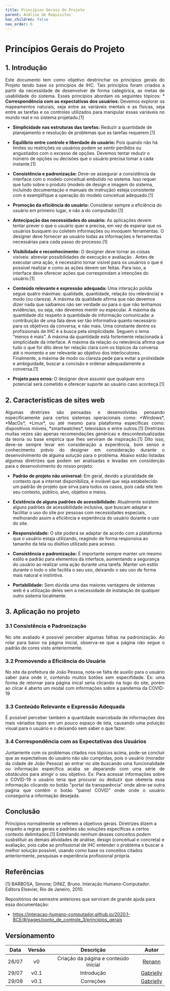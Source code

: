 ```yaml
---
title: Princípios Gerais do Projeto
parent: Análise de Requisitos
has_children: false
nav_order: 6
---
```


# Princípios Gerais do Projeto

## 1. Introdução

<p align = "justify">
Este documento tem como objetivo destrinchar os princípios gerais do Projeto tendo base os princípios de IHC. Tais princípios foram criados a partir da necessidade de desenvolver de forma categórica, as metas de usabilidade do sistema. Esses princípios abordam os seguintes tópicos:
* <b>Correspondência com as expectativas dos usuários:</b> Devemos explorar os mapeamentos naturais, seja entre as variáveis mentais e as físicas, seja entre as tarefas e os controles utilizados para manipular essas variáveis no mundo real e no sistema projetado.[1]</p>

* <b>Simplicidade nas estruturas das tarefas:</b> Reduzir a quantidade de planejamento e resolução de problemas que as tarefas requerem.[1]

* <b>Equilíbrio entre controle e liberdade do usuário:</b> Pois quando não há limites ou restrições os usuários podem se sentir perdidos ou angustiados com o excesso de opções. Devemos tentar reduzir o número de opções ou decisões que o usuário precisa tomar a cada instante.[1]

* <b>Consistência e padronização: </b> Deve-se assegurar a consistência da interface com o modelo conceitual embutido no sistema. Isso requer que tudo sobre o produto (modelo de design e imagem do sistema, incluindo documentação e manuais de instrução) esteja consistente com e exemplifique a operação do modelo conceitual adequado.[1]

* <b>Promoção da eficiência do usuário:</b> Considerar sempre a eficiência do usuário em primeiro lugar, e não a do computador.[1]

* <b>Antecipação das necessidades do usuário:</b> As aplicações devem tentar prever o que o usuário quer e precisa, em vez de esperar que os usuários busquem ou coletem informações ou invoquem ferramentas. O designer deve fornecer ao  usuário todas as informações e ferramentas necessárias para cada passo do processo.[1]

* <b>Visibilidade e reconhecimento:</b> O designer deve tornar as coisas visíveis: abreviar possibilidades de execução e avaliação . Antes de executar uma ação, é necessário tornar visível para os usuários o que é possível realizar e como as ações devem ser feitas. Para isso, a interface deve oferecer ações que correspondam a intenções do usuário.[1]

* <b>Conteúdo relevante e expressão adequada: </b> Uma interação polida segue quatro máximas: qualidade, quantidade, relação (ou relevância) e modo (ou clareza). A máxima da qualidade afirma que não devemos dizer nada que saibamos não ser verdade ou para o que não tenhamos evidências, ou seja, não devemos mentir ou especular. A máxima da quantidade diz respeito à quantidade de informação comunicada: a contribuição de uma fala deve ser tão informativa quanto necessário para os objetivos da conversa, e não mais. Uma constante dentre os profissionais de IHC é a busca pela simplicidade. Seguem o lema “menos é mais”. A máxima da quantidade está fortemente relacionada à simplicidade da interface. A máxima da relação ou relevância afirma que tudo o que for dito deve ter relação clara com os tópicos da conversa até o momento e ser relevante ao objetivo dos interlocutores. Finalmente, a máxima de modo ou clareza pede para evitar a prolixidade e ambiguidade, buscar a concisão e ordenar adequadamente a conversa.[1]

* <b>Projeto para erros: </b> O designer deve assumir que qualquer erro potencial será cometido e oferecer suporte ao usuário caso aconteça.[1]
## 2. Características de sites web

<p align = "justify">
Algumas diretrizes são pensadas e desenvolvidas pensando especificamente para certos sistemas operacionais como: *Windows*, *MacOs*, *Linux*, ou até mesmo para plataforma específicas como: dispositivos móveis, *smartwatches*, televisãos e entre outros.[1] Diretrizes muitas vezes são apenas recomendações genéricas e descontextualizadas da teoria ou base empírica que lhes serviram de inspiração.[1] Dito isso, deve-se sempre levar em consideração a experiência, bom senso e conhecimento prévio do designer em consideração durante o desenvolvimento de alguma solução para o problema. Abaixo estão listadas algumas diretrizes que podem ser analisadas e levadas em considerção para o desenvolvimento do nosso projeto:</p>

- **Padrão de projeto não universal:** Em geral, devido a pluralidade de contexto que a internet disponibiliza, é inviável que seja estabelecido um padrão de projeto que sirva para todos os casos, pois cada site tem seu contexto, público, alvo, objetivo e meios.

- **Existência de alguns padrões de acessibilidade:** Atualmente existem alguns padrões de acessibilidade inclusiva, que buscam adaptar e facilitar o uso do site por pessoas com necessidades especiais, melhorando assim a eficiência e experiência do usuário durante o uso do site.

- **Responsividade:** O site poderá se adaptar de acordo com a plataforma que o usuário estaja utilizando, reagindo de forma responsiva ao tamanho da tela ou disitivo utilizado para acesso.

- **Consistência e padronização:** É importante sempre manter um mesmo estilo e padrão para elementos da interface, aumentando a segurança do usuário ao realizar uma ação durante uma tarefa. Manter um estilo durante o todo o site facilita o seu uso, deixando o seu uso de forma mais natural e instintiva.

- **Portabilidade:** Sem dúvida uma das maiores vantagens de sistemas web é a utilização deles sem a necessidade de instalação de qualquer outro sistema localmente.

## 3. Aplicação no projeto
### 3.1 Consistência e Padronização

<p align="justify">
No site avaliado é possível perceber algumas falhas na padronização. Ao rolar para baixo na página inicial, observa-se que a página não segue o padrão de cores visto anteriormente.
</p>

### 3.2 Promovendo a Eficiência do Usuário

<p align="justify">
No site da prefeitura de João Pessoa, nota-se falta de auxilio para o usuário saber para onde ir, contendo muitos botões sem especifidade. Ex: uma forma de retornar para página inical seria clicando na logo do site, porém ao clicar é aberto um modal com informações sobre a pandemia da COVID-19
</p>

### 3.3 Conteúdo Relevante e Expressão Adequada

<p align="justify">
É possível perceber também a quantidade exarcebada de informações dos mais váriados tipos em um pouco espaço de tela, causando uma poluição visual para o usuário e o deixando sem saber o que fazer.
</p>

### 3.4 Correspondência com as Expectativas dos Usuários

<p align="justify">
Juntamente com os problemas citados nos tópicos acima, pode-se concluir que as expectativas do usuário não são cumpridas, pois o usuário (morador da cidade de João Pessoa) ao entrar no site buscando uma funcionalidade ou informação específica acaba se deparando com uma série de obstáculos para atingir o seu objetivo. Ex: Para acessar informações sobre o COVID-19 o usuário teria que procurar ou deduzir que obeteria essa informação clicando no botão "portal da transparência" onde abre-se outra paǵina que contém o botão "painel COVID" onde onde o usuário conseguiria a informação desejada.
</p>

## Conclusão

Princípios normalmente se referem a objetivos gerais. Diretrizes dizem a respeito a regras gerais e padrões são soluções específicas a certos contexto delimitados.[1] Entretando nenhum desses conceitos podem susbstituir as demais atividades de análise, design (conceitual e concreta) e avaliação, pois cabe ao profissional de IHC entender o problema e buscar a melhor solução possível, usando como base os conceitos citados anteriormente, pesquisas e experiência profissional própria.


## Referências

[1] BARBOSA, Simone; DINIZ, Bruno. Interação Humano-Computador. Editora Elsevier, Rio de Janeiro, 2010.

Repositórios de semestre anteriores que serviram de grande ajuda para essa documentação: 

- https://interacao-humano-computador.github.io/2020.1-BCE/#/pages/ponto_de_controle_3/principios_gerais 

## Versionamento

| Data  | Versão |              Descrição               |                       Autor                       |
| :---: | :----: | :----------------------------------: | :-----------------------------------------------: |
| 26/07 |   v0   | Criação da página e conteúdo inicial |       [Renann](https://github.com/NyndoND)        |
| 29/07 |  v0.1  |              Introdução              | [Gabrielly](https://github.com/GabriellyAssuncao) |
| 29/08 |  v0.1  |              Correções            | [Gabrielly](https://github.com/GabriellyAssuncao) |
